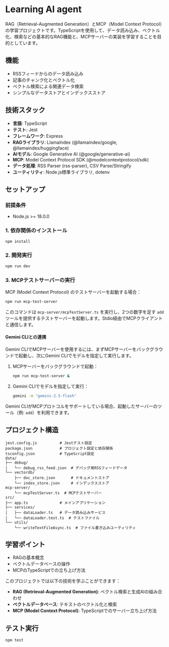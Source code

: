 # Learning AI agent

RAG（Retrieval-Augmented Generation）とMCP（Model Context Protocol）の学習プロジェクトです。TypeScriptを使用して、データ読み込み、ベクトル化、検索などの基本的なRAG機能と、MCPサーバーの実装を学習することを目的としています。

## 機能

- RSSフィードからのデータ読み込み
- 記事のチャンク化とベクトル化
- ベクトル検索による関連データ検索
- シンプルなデータストアとインデックスストア

## 技術スタック

- **言語**: TypeScript
- **テスト**: Jest
- **フレームワーク**: Express
- **RAGライブラリ**: LlamaIndex (@llamaindex/google, @llamaindex/huggingface)
- **AIモデル**: Google Generative AI (@google/generative-ai)
- **MCP**: Model Context Protocol SDK (@modelcontextprotocol/sdk)
- **データ処理**: RSS Parser (rss-parser), CSV Parse/Stringify
- **ユーティリティ**: Node.js標準ライブラリ, dotenv

## セットアップ

### 前提条件

- Node.js >= 18.0.0

### 1. 依存関係のインストール

```bash
npm install
```

### 2. 開発実行

```bash
npm run dev
```

### 3. MCPテストサーバーの実行

MCP (Model Context Protocol) のテストサーバーを起動する場合：

```bash
npm run mcp-test-server
```

このコマンドは `mcp-server/mcpTestServer.ts` を実行し、2つの数字を足す `add` ツールを提供するテストサーバーを起動します。Stdio経由でMCPクライアントと通信します。

#### Gemini CLIとの連携

Gemini CLIでMCPサーバーを使用するには、まずMCPサーバーをバックグラウンドで起動し、次にGemini CLIでモデルを指定して実行します。

1. MCPサーバーをバックグラウンドで起動：
   ```bash
   npm run mcp-test-server &
   ```

2. Gemini CLIでモデルを指定して実行：
   ```bash
   gemini -m "gemini-2.5-flash"
   ```

Gemini CLIがMCPプロトコルをサポートしている場合、起動したサーバーのツール（例: `add`）を利用できます。

## プロジェクト構造

```
jest.config.js          # Jestテスト設定
package.json            # プロジェクト設定と依存関係
tsconfig.json           # TypeScript設定
data/
├── debug/
│   └── debug_rss_feed.json  # デバッグ用RSSフィードデータ
└── vectordb/
    ├── doc_store.json       # ドキュメントストア
    └── index_store.json     # インデックスストア
mcp-server/
    └── mcpTestServer.ts  # MCPテストサーバー
src/
├── app.ts              # メインアプリケーション
├── services/
│   ├── dataLoader.ts   # データ読み込みサービス
│   └── dataLoader.test.ts  # テストファイル
└── utils/
    └── writeTextFileAsync.ts  # ファイル書き込みユーティリティ
```

## 学習ポイント

- RAGの基本概念
- ベクトルデータベースの操作
- MCPのTypeScriptでの立ち上げ方法

このプロジェクトでは以下の技術を学ぶことができます：

- **RAG (Retrieval-Augmented Generation)**: ベクトル検索と生成AIの組み合わせ
- **ベクトルデータベース**: テキストのベクトル化と検索
- **MCP (Model Context Protocol)**: TypeScriptでのサーバー立ち上げ方法

## テスト実行

```bash
npm test
```
